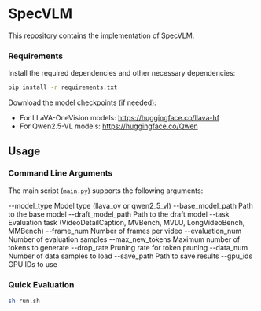 # SpecVLM
This repository contains the implementation of SpecVLM.


### Requirements
Install the required dependencies and other necessary dependencies:
```bash
pip install -r requirements.txt
```

Download the model checkpoints (if needed):
- For LLaVA-OneVision models: https://huggingface.co/llava-hf
- For Qwen2.5-VL models: https://huggingface.co/Qwen



## Usage
### Command Line Arguments
The main script (`main.py`) supports the following arguments:

--model_type          Model type (llava_ov or qwen2_5_vl)
--base_model_path     Path to the base model
--draft_model_path    Path to the draft model
--task                Evaluation task (VideoDetailCaption, MVBench, MVLU, LongVideoBench, MMBench)
--frame_num           Number of frames per video
--evaluation_num      Number of evaluation samples
--max_new_tokens      Maximum number of tokens to generate
--drop_rate           Pruning rate for token pruning
--data_num            Number of data samples to load
--save_path           Path to save results
--gpu_ids             GPU IDs to use

### Quick Evaluation
```bash
sh run.sh
```

